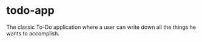 # todo-app
The classic To-Do application where a user can write down all the things he wants to accomplish.
